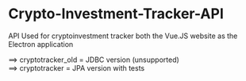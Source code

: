 # Crypto-Investment-Tracker-API
API Used for cryptoinvestment tracker both the Vue.JS website as the Electron application

==> cryptotracker_old = JDBC version (unsupported) <br/>
==> cryptotracker = JPA version with tests
